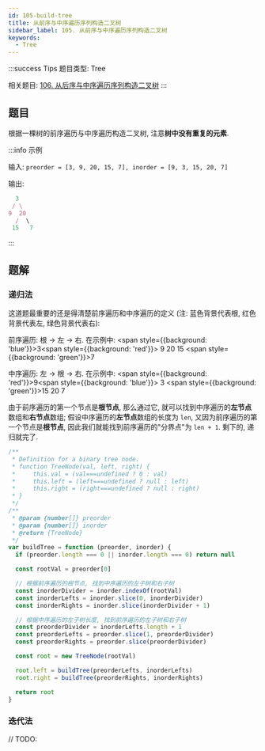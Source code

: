 ```yaml
---
id: 105-build-tree
title: 从前序与中序遍历序列构造二叉树
sidebar_label: 105. 从前序与中序遍历序列构造二叉树
keywords:
  - Tree
---
```


:::success Tips
题目类型: Tree

相关题目: [106. 从后序与中序遍历序列构造二叉树](/leetcode/medium/106-build-tree)
:::

## 题目

根据一棵树的前序遍历与中序遍历构造二叉树, 注意**树中没有重复的元素**.

:::info 示例

输入: `preorder = [3, 9, 20, 15, 7], inorder = [9, 3, 15, 20, 7]`

输出:

```ts
  3
 / \
9  20
  /  \
 15   7
```

:::

## 题解

### 递归法

这道题最重要的还是得清楚前序遍历和中序遍历的定义 (注: 蓝色背景代表根, 红色背景代表左, 绿色背景代表右):

前序遍历: 根 -> 左 -> 右. 在示例中: <span style={{background: 'blue'}}>3</span><span style={{background: 'red'}}> 9 20 15 </span><span style={{background: 'green'}}>7</span>

中序遍历: 左 -> 根 -> 右. 在示例中: <span style={{background: 'red'}}>9</span><span style={{background: 'blue'}}> 3 </span><span style={{background: 'green'}}>15 20 7</span>

由于前序遍历的第一个节点是**根节点**, 那么通过它, 就可以找到中序遍历的**左节点**数组和**右节点**数组; 假设中序遍历的**左节点**数组的长度为 `len`, 又因为前序遍历的第一个节点是**根节点**, 因此我们就能找到前序遍历的"分界点"为 `len + 1`. 剩下的, 递归就完了.

```ts
/**
 * Definition for a binary tree node.
 * function TreeNode(val, left, right) {
 *     this.val = (val===undefined ? 0 : val)
 *     this.left = (left===undefined ? null : left)
 *     this.right = (right===undefined ? null : right)
 * }
 */
/**
 * @param {number[]} preorder
 * @param {number[]} inorder
 * @return {TreeNode}
 */
var buildTree = function (preorder, inorder) {
  if (preorder.length === 0 || inorder.length === 0) return null

  const rootVal = preorder[0]

  // 根据前序遍历的根节点, 找到中序遍历的左子树和右子树
  const inorderDivider = inorder.indexOf(rootVal)
  const inorderLefts = inorder.slice(0, inorderDivider)
  const inorderRights = inorder.slice(inorderDivider + 1)

  // 根据中序遍历的左子树长度, 找到前序遍历的左子树和右子树
  const preorderDivider = inorderLefts.length + 1
  const preorderLefts = preorder.slice(1, preorderDivider)
  const preorderRights = preorder.slice(preorderDivider)

  const root = new TreeNode(rootVal)

  root.left = buildTree(preorderLefts, inorderLefts)
  root.right = buildTree(preorderRights, inorderRights)

  return root
}
```

### 迭代法

// TODO:
